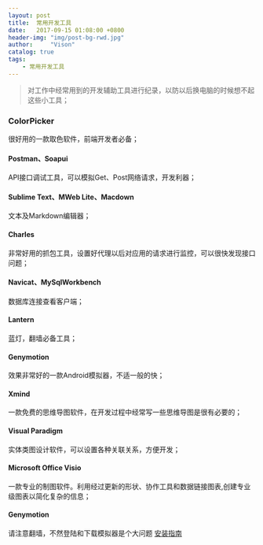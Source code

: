 ```yaml
---
layout: post
title:  常用开发工具
date:   2017-09-15 01:08:00 +0800
header-img: "img/post-bg-rwd.jpg"
author:     "Vison"
catalog: true
tags:
    - 常用开发工具
---
```


> 对工作中经常用到的开发辅助工具进行纪录，以防以后换电脑的时候想不起这些小工具；

### ColorPicker

很好用的一款取色软件，前端开发者必备；

#### Postman、Soapui 

API接口调试工具，可以模拟Get、Post网络请求，开发利器；

#### Sublime Text、MWeb Lite、Macdown

文本及Markdown编辑器；

#### Charles

非常好用的抓包工具，设置好代理以后对应用的请求进行监控，可以很快发现接口问题；

#### Navicat、MySqlWorkbench

数据库连接查看客户端；

#### Lantern

蓝灯，翻墙必备工具；

#### Genymotion

效果非常好的一款Android模拟器，不适一般的快；

#### Xmind

一款免费的思维导图软件，在开发过程中经常写一些思维导图是很有必要的；

#### Visual Paradigm

实体类图设计软件，可以设置各种关联关系，方便开发；

#### Microsoft Office Visio

一款专业的制图软件。利用经过更新的形状、协作工具和数据链接图表,创建专业级图表以简化复杂的信息；

#### Genymotion

请注意翻墙，不然登陆和下载模拟器是个大问题
[安装指南](https://wenku.baidu.com/view/b25ff654f01dc281e53af089.html)



